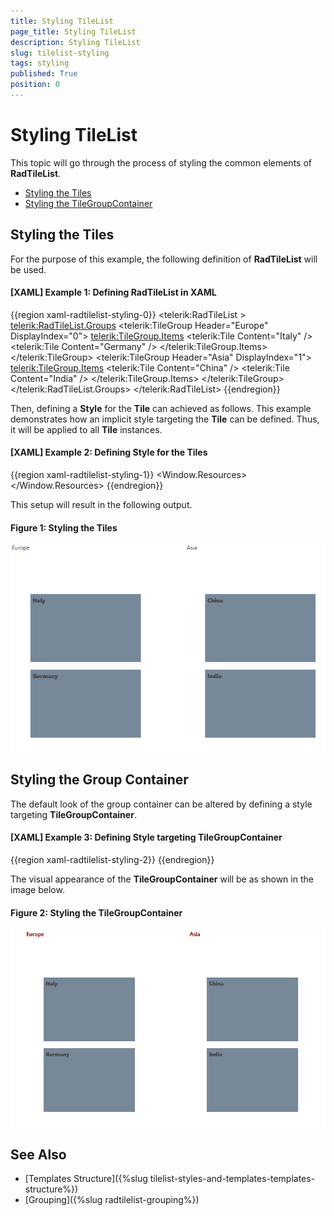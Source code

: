 ```yaml
---
title: Styling TileList
page_title: Styling TileList
description: Styling TileList
slug: tilelist-styling
tags: styling
published: True
position: 0
---
```


# Styling TileList

This topic will go through the process of styling the common elements of __RadTileList__.

* [Styling the Tiles](#styling-the-tiles)
* [Styling the TileGroupContainer](#styling-the-tilegroupcontainer)

## Styling the Tiles

For the purpose of this example, the following definition of __RadTileList__ will be used.

#### __[XAML] Example 1: Defining RadTileList in XAML__
{{region xaml-radtilelist-styling-0}}
	<telerik:RadTileList >
            <telerik:RadTileList.Groups>
                <telerik:TileGroup Header="Europe" DisplayIndex="0">
                    <telerik:TileGroup.Items>
                        <telerik:Tile Content="Italy" />
                        <telerik:Tile  Content="Germany" />
                    </telerik:TileGroup.Items>
                </telerik:TileGroup>
                <telerik:TileGroup Header="Asia" DisplayIndex="1">
                    <telerik:TileGroup.Items>
                        <telerik:Tile Content="China" />
                        <telerik:Tile Content="India" />
                    </telerik:TileGroup.Items>
                </telerik:TileGroup>
            </telerik:RadTileList.Groups>
        </telerik:RadTileList>
{{endregion}}

Then, defining a __Style__ for the __Tile__ can achieved as follows. This example demonstrates how an implicit style targeting the __Tile__ can be defined. Thus, it will be applied to all __Tile__ instances.

#### __[XAML] Example 2: Defining Style for the Tiles__
{{region xaml-radtilelist-styling-1}}
	  <Window.Resources>
        <Style TargetType="telerik:Tile">
            <Setter Property="Width" Value="250"/>
            <Setter Property="FontWeight" Value="ExtraBlack"/>
            <Setter Property="Background" Value="LightSlateGray"/>
        </Style>
    </Window.Resources>
{{endregion}}

This setup will result in the following output.

#### __Figure 1: Styling the Tiles__
![Styling the Tiles](images/RadTileList_Styling_01.png)

## Styling the Group Container

The default look of the group container can be altered by defining a style targeting __TileGroupContainer__.

#### __[XAML] Example 3: Defining Style targeting TileGroupContainer__
{{region xaml-radtilelist-styling-2}}
	<Style TargetType="telerik:TileGroupContainer">
        <Setter Property="Width" Value="250"/>
        <Setter Property="FontWeight" Value="Bold"/>
        <Setter Property="Foreground" Value="DarkRed"/>
    </Style>
{{endregion}}

The visual appearance of the __TileGroupContainer__ will be as shown in the image below.

#### __Figure 2: Styling the TileGroupContainer__
![Styling the Tiles](images/RadTileList_Styling_02.png)

## See Also

* [Templates Structure]({%slug tilelist-styles-and-templates-templates-structure%})
* [Grouping]({%slug radtilelist-grouping%})